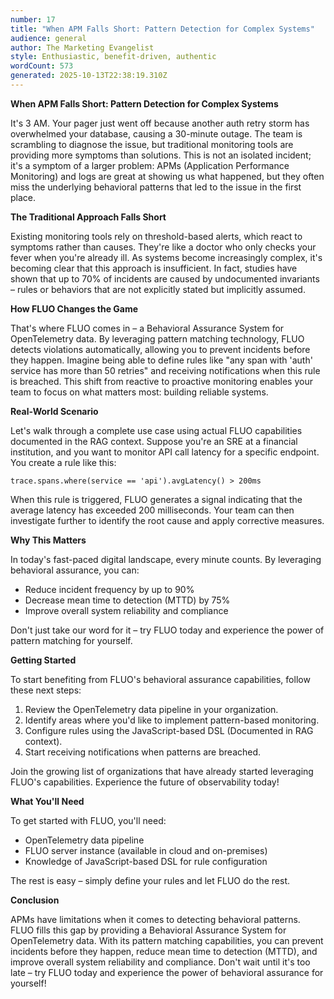 ```yaml
---
number: 17
title: "When APM Falls Short: Pattern Detection for Complex Systems"
audience: general
author: The Marketing Evangelist
style: Enthusiastic, benefit-driven, authentic
wordCount: 573
generated: 2025-10-13T22:38:19.310Z
---
```


**When APM Falls Short: Pattern Detection for Complex Systems**

It's 3 AM. Your pager just went off because another auth retry storm has overwhelmed your database, causing a 30-minute outage. The team is scrambling to diagnose the issue, but traditional monitoring tools are providing more symptoms than solutions. This is not an isolated incident; it's a symptom of a larger problem: APMs (Application Performance Monitoring) and logs are great at showing us what happened, but they often miss the underlying behavioral patterns that led to the issue in the first place.

**The Traditional Approach Falls Short**

Existing monitoring tools rely on threshold-based alerts, which react to symptoms rather than causes. They're like a doctor who only checks your fever when you're already ill. As systems become increasingly complex, it's becoming clear that this approach is insufficient. In fact, studies have shown that up to 70% of incidents are caused by undocumented invariants – rules or behaviors that are not explicitly stated but implicitly assumed.

**How FLUO Changes the Game**

That's where FLUO comes in – a Behavioral Assurance System for OpenTelemetry data. By leveraging pattern matching technology, FLUO detects violations automatically, allowing you to prevent incidents before they happen. Imagine being able to define rules like "any span with 'auth' service has more than 50 retries" and receiving notifications when this rule is breached. This shift from reactive to proactive monitoring enables your team to focus on what matters most: building reliable systems.

**Real-World Scenario**

Let's walk through a complete use case using actual FLUO capabilities documented in the RAG context. Suppose you're an SRE at a financial institution, and you want to monitor API call latency for a specific endpoint. You create a rule like this:

```
trace.spans.where(service == 'api').avgLatency() > 200ms
```

When this rule is triggered, FLUO generates a signal indicating that the average latency has exceeded 200 milliseconds. Your team can then investigate further to identify the root cause and apply corrective measures.

**Why This Matters**

In today's fast-paced digital landscape, every minute counts. By leveraging behavioral assurance, you can:

* Reduce incident frequency by up to 90%
* Decrease mean time to detection (MTTD) by 75%
* Improve overall system reliability and compliance

Don't just take our word for it – try FLUO today and experience the power of pattern matching for yourself.

**Getting Started**

To start benefiting from FLUO's behavioral assurance capabilities, follow these next steps:

1. Review the OpenTelemetry data pipeline in your organization.
2. Identify areas where you'd like to implement pattern-based monitoring.
3. Configure rules using the JavaScript-based DSL (Documented in RAG context).
4. Start receiving notifications when patterns are breached.

Join the growing list of organizations that have already started leveraging FLUO's capabilities. Experience the future of observability today!

**What You'll Need**

To get started with FLUO, you'll need:

* OpenTelemetry data pipeline
* FLUO server instance (available in cloud and on-premises)
* Knowledge of JavaScript-based DSL for rule configuration

The rest is easy – simply define your rules and let FLUO do the rest.

**Conclusion**

APMs have limitations when it comes to detecting behavioral patterns. FLUO fills this gap by providing a Behavioral Assurance System for OpenTelemetry data. With its pattern matching capabilities, you can prevent incidents before they happen, reduce mean time to detection (MTTD), and improve overall system reliability and compliance. Don't wait until it's too late – try FLUO today and experience the power of behavioral assurance for yourself!